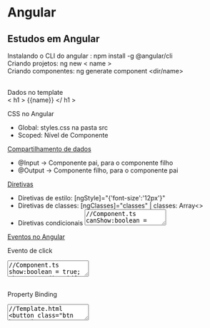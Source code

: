 <h1>Angular</h1>

<h2>Estudos em Angular</h2>

Instalando o CLI do angular
: npm install -g @angular/cli
<br>Criando projetos: ng new < name >
<br>Criando componentes: ng generate component <dir/name>

<br>Dados no template<br>
< h1 > {{name}} </ h1 >

CSS no Angular

- Global: styles.css na pasta src
- Scoped: Nível de Componente

<a href="./src/app/components/parent-data">Compartilhamento de dados</a>

- @Input -> Componente pai, para o componente filho
- @Output -> Componente filho, para o componente pai

<a href="./src/app/components/directive-components">Diretivas</a>

- Diretivas de estilo: [ngStyle]="{'font-size':'12px'}"
- Diretivas de classes: [ngClasses]="classes" | classes: Array<>
- Diretivas condicionais
  <textarea>
  //Component.ts
  canShow:boolean = true;
  name:string = 'Jonathan'
  //Template.html
  <p *ngIf="canShow">Permito a ser exibido</p>
  <h3 *ngIf="name === 'Guilherme'"></h3>
  </textarea>

<a href="./src/app/components/events-components/">Eventos no Angular</a>

Evento de click
<textarea>
//Component.ts
show:boolean = true;
showMessage():void{
this.show = !(this.show)
}
//Template.html
<button (click)="showMessage()">
</textarea>

<br>Property Binding<br>
<textarea>
//Template.html
<button class="btn btn-primary" [disabled]="allowButton">Clique Aqui
</button>

<p [innerText]="allowButton">Text</p>
//Component.ts
allowButton = false;
constructor(){
setTimeout(()=>{
this.allowButton = true;
}, 2000)
}
</textarea>
